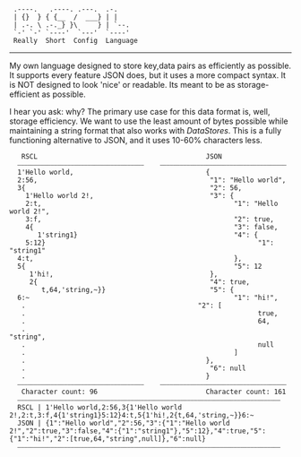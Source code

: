 ```
 .----.   .----. .---.  .-.   
 | {}  } { {__  /  ___} | |   
 | .-. \ .-._} }\     } | `--.
 `-' `-' `----'  `---'  `----'
 Really  Short  Config  Language
```
---
 
 My own language designed to store key,data pairs as efficiently as possible. It supports every feature JSON does, but it uses a more compact syntax.
 It is NOT designed to look 'nice' or readable. Its meant to be as storage-efficient as possible.
 
 I hear you ask: why?
 The primary use case for this data format is, well, storage efficiency. We want to use the least amount of bytes possible while maintaining a string format 
 that also works with *DataStores*.
 This is a fully functioning alternative to JSON, and it uses 10-60% characters less.

 ```
    RSCL                                          JSON                                      
   ⎯⎯⎯⎯⎯⎯⎯⎯⎯⎯⎯⎯⎯⎯⎯⎯⎯⎯⎯⎯⎯⎯⎯⎯⎯⎯⎯⎯⎯⎯⎯⎯⎯⎯⎯⎯⎯⎯    ⎯⎯⎯⎯⎯⎯⎯⎯⎯⎯⎯⎯⎯⎯⎯⎯⎯⎯⎯⎯⎯⎯⎯⎯⎯⎯⎯⎯⎯⎯⎯⎯⎯⎯⎯⎯⎯⎯
   1'Hello world,                                 {                                         
   2:56,                                           "1": "Hello world",
   3{                                              "2": 56,
     1'Hello world 2!,                             "3": {
     2:t,                                                "1": "Hello world 2!",
     3:f,                                                "2": true,
     4{                                                  "3": false,
        1'string1}                                       "4": {
     5:12}                                                     "1": "string1"
   4:t,                                                  },
   5{                                                    "5": 12
      1'hi!,                                       },
      2{                                           "4": true,
         t,64,'string,~}}                          "5": {
   6:~                                                   "1": "hi!",
	.			    	                        "2": [
	.                                                          true,
	.                                                          64,
	.                                                          "string",
	.                                                          null
	.                                                    ]
	.	                                          },
	.                                              "6": null
	.                                             }
   ⎯⎯⎯⎯⎯⎯⎯⎯⎯⎯⎯⎯⎯⎯⎯⎯⎯⎯⎯⎯⎯⎯⎯⎯⎯⎯⎯⎯⎯⎯⎯⎯⎯⎯⎯⎯⎯⎯    ⎯⎯⎯⎯⎯⎯⎯⎯⎯⎯⎯⎯⎯⎯⎯⎯⎯⎯⎯⎯⎯⎯⎯⎯⎯⎯⎯⎯⎯⎯⎯⎯⎯⎯⎯⎯⎯⎯
    Character count: 96                           Character count: 161
   ⎯⎯⎯⎯⎯⎯⎯⎯⎯⎯⎯⎯⎯⎯⎯⎯⎯⎯⎯⎯⎯⎯⎯⎯⎯⎯⎯⎯⎯⎯⎯⎯⎯⎯⎯⎯⎯⎯⎯⎯⎯⎯⎯⎯⎯⎯⎯⎯⎯⎯⎯⎯⎯⎯⎯⎯⎯⎯⎯⎯⎯⎯⎯⎯⎯⎯⎯⎯⎯⎯⎯⎯⎯⎯⎯⎯⎯⎯⎯
   RSCL | 1'Hello world,2:56,3{1'Hello world 2!,2:t,3:f,4{1'string1}5:12}4:t,5{1'hi!,2{t,64,'string,~}}6:~
   JSON | {1":"Hello world","2":56,"3":{"1":"Hello world 2!","2":true,"3":false,"4":{"1":"string1"},"5":12},"4":true,"5":{"1":"hi!","2":[true,64,"string",null]},"6":null}
   ⎯⎯⎯⎯⎯⎯⎯⎯⎯⎯⎯⎯⎯⎯⎯⎯⎯⎯⎯⎯⎯⎯⎯⎯⎯⎯⎯⎯⎯⎯⎯⎯⎯⎯⎯⎯⎯⎯⎯⎯⎯⎯⎯⎯⎯⎯⎯⎯⎯⎯⎯⎯⎯⎯⎯⎯⎯⎯⎯⎯⎯⎯⎯⎯⎯⎯⎯⎯⎯⎯⎯⎯⎯⎯⎯⎯⎯⎯⎯
```

